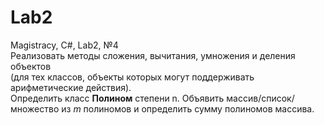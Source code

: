# Lab2
Magistracy, C#, Lab2, №4  
Реализовать методы сложения, вычитания, умножения и деления объектов   
(для тех классов, объекты которых могут поддерживать арифметические действия).   
Определить класс **Полином** степени n. Объявить массив/список/множество из *m* полиномов и определить сумму полиномов массива.
